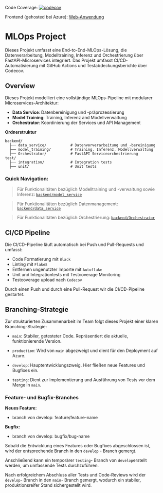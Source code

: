 Code Coverage: [![codecov](https://codecov.io/gh/michellebinder/heart-disease-prediction/branch/testing/graph/badge.svg)](https://codecov.io/gh/michellebinder/heart-disease-prediction)

Frontend (gehosted bei Azure):  [Web-Anwendung](http://predictmyheart.westeurope.cloudapp.azure.com:8501/ )

# MLOps Project
Dieses Projekt umfasst eine End-to-End-MLOps-Lösung, die Datenverarbeitung, Modelltraining, Inferenz und Orchestrierung über FastAPI-Microservices integriert. Das Projekt umfasst CI/CD-Automatisierung mit GitHub Actions und Testabdeckungsberichte über Codecov.

## Overview
Dieses Projekt modelliert eine vollständige MLOps-Pipeline mit modularer Microservices-Architektur:
- **Data Service**: Datenbereinigung und -präprozessierung
- **Model Training**: Training, Inferenz and Modellverwaltung
- **Orchestrator**: Koordinierung der Services und API Management

**Ordnerstruktur**
```
backend/
  ├── data_service/           # Datenvorverarbeitung und -bereinigung
  ├── model_training/         # Training, Inferenz, Modellverwaltung
  ├── Orchestrator/           # FastAPI Serviceorchestrierung
test/
  ├── integration/            # Integration tests
  ├── unit/                   # Unit tests
```
### Quick Navigation:

>Für Funktionalitäten bezüglich Modelltraining und -verwaltung sowie Inferenz: [`backend/model_service`](./backend/model_service)

>Für Funktionalitäten bezüglich Datenmanagement: [`backend/data_service`](./backend/data_service)

>Für Funktionalitäten bezüglich Orchestrierung: [`backend/Orchestrator`](./backend/Orchestrator)

## CI/CD Pipeline
Die CI/CD-Pipeline läuft automatisch bei Push und Pull-Requests und umfasst:

- Code Formatierung mit `Black`
- Linting mit `Flake8`
- Entfernen ungenutzter Importe mit `Autoflake`
- Unit und Integrationtests mit Testcoverage Monitoring
- Testcoverage upload nach `Codecov`

Durch einen Push und durch eine Pull-Request wir die CI/CD-Pipeline gestartet.

## Branching-Strategie

Zur strukturierten Zusammenarbeit im Team folgt dieses Projekt einer klaren Branching-Strategie:

- `main`: Stabiler, getesteter Code. Repräsentiert die aktuelle, funktionierende Version.

- `production`: Wird von `main` abgezweigt und dient für den Deployment auf Azure.

- `develop`: Hauptentwicklungszweig. Hier fließen neue Features und Bugfixes ein.

- `testing`: Dient zur Implementierung und Ausführung von Tests vor dem Merge in `main`.

### Feature- und Bugfix-Branches

**Neues Feature:**
- branch von develop: feature/feature-name

**Bugfix:**
- branch von develop: bugfix/bug-name

Sobald die Entwicklung eines Features oder Bugfixes abgeschlossen ist, wird der entsprechende Branch in den `develop` - Branch gemergt.

Anschließend kann ein temporärer `testing`- Branch von `develop`erstellt werden, um umfassende Tests durchzuführen.

Nach erfolgreichem Abschluss aller Tests und Code-Reviews wird der `develop`- Branch in den `main`- Branch gemergt, wodurch ein stabiler, produktionsreifer Stand sichergestellt wird.
